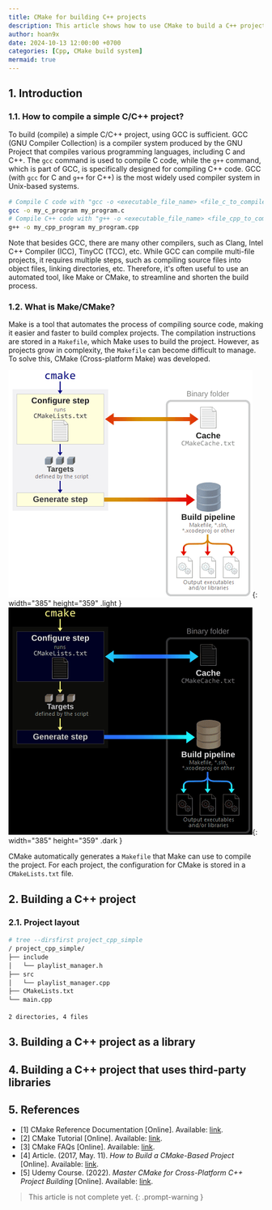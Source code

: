 ```yaml
---
title: CMake for building C++ projects
description: This article shows how to use CMake to build a C++ project by performing the exercises
author: hoan9x
date: 2024-10-13 12:00:00 +0700
categories: [Cpp, CMake build system]
mermaid: true
---
```


## 1. Introduction

### 1.1. How to compile a simple C/C++ project?

To build (compile) a simple C/C++ project, using GCC is sufficient. GCC (GNU Compiler Collection) is a compiler system produced by the GNU Project that compiles various programming languages, including C and C++. The `gcc` command is used to compile C code, while the `g++` command, which is part of GCC, is specifically designed for compiling C++ code. GCC (with `gcc` for C and `g++` for C++) is the most widely used compiler system in Unix-based systems.

```bash
# Compile C code with "gcc -o <executable_file_name> <file_c_to_compile>"
gcc -o my_c_program my_program.c
# Compile C++ code with "g++ -o <executable_file_name> <file_cpp_to_compile>"
g++ -o my_cpp_program my_program.cpp
```

Note that besides GCC, there are many other compilers, such as Clang, Intel C++ Compiler (ICC), TinyCC (TCC), etc. While GCC can compile multi-file projects, it requires multiple steps, such as compiling source files into object files, linking directories, etc. Therefore, it's often useful to use an automated tool, like Make or CMake, to streamline and shorten the build process.

### 1.2. What is Make/CMake?

Make is a tool that automates the process of compiling source code, making it easier and faster to build complex projects. The compilation instructions are stored in a `Makefile`, which Make uses to build the project. However, as projects grow in complexity, the `Makefile` can become difficult to manage. To solve this, CMake (Cross-platform Make) was developed.

![light mode only][img_1]{: width="385" height="359" .light }
![dark mode only][img_1d]{: width="385" height="359" .dark }

CMake automatically generates a `Makefile` that Make can use to compile the project. For each project, the configuration for CMake is stored in a `CMakeLists.txt` file.

## 2. Building a C++ project

### 2.1. Project layout

```bash
# tree --dirsfirst project_cpp_simple
/ project_cpp_simple/ 
├── include 
│   └── playlist_manager.h 
├── src 
│   └── playlist_manager.cpp 
├── CMakeLists.txt 
└── main.cpp

2 directories, 4 files
```

## 3. Building a C++ project as a library

## 4. Building a C++ project that uses third-party libraries

## 5. References

- [1] CMake Reference Documentation [Online]. Available: [link](https://cmake.org/cmake/help/latest/index.html).
- [2] CMake Tutorial [Online]. Available: [link](https://cmake.org/cmake/help/latest/guide/tutorial/index.html).
- [3] CMake FAQs [Online]. Available: [link](https://gitlab.kitware.com/cmake/community/-/wikis/FAQ).
- [4] Article. (2017, May. 11). *How to Build a CMake-Based Project* [Online]. Available: [link](https://preshing.com/20170511/how-to-build-a-cmake-based-project/).
- [5] Udemy Course. (2022). *Master CMake for Cross-Platform C++ Project Building* [Online]. Available: [link](https://www.udemy.com/course/master_cmake/).

> This article is not complete yet.
{: .prompt-warning }

[//]: # (----------SCOPE OF DECLARATION OF LIST OF IMAGES USED IN POST----------)
[img_1]: /assets/img/2024-10-CMake-for-building-Cpp-projects/01_cmake_simple_flowchart.png "CMake simple flowchart"
[img_1d]: /assets/img/2024-10-CMake-for-building-Cpp-projects/01d_cmake_simple_flowchart.png "CMake simple flowchart"
